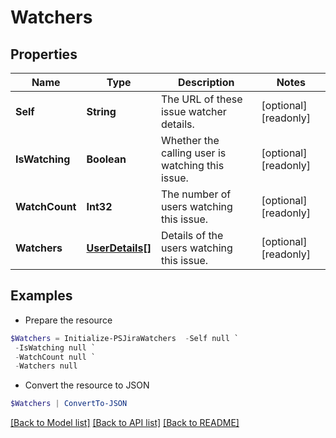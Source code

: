 # Watchers
## Properties

Name | Type | Description | Notes
------------ | ------------- | ------------- | -------------
**Self** | **String** | The URL of these issue watcher details. | [optional] [readonly] 
**IsWatching** | **Boolean** | Whether the calling user is watching this issue. | [optional] [readonly] 
**WatchCount** | **Int32** | The number of users watching this issue. | [optional] [readonly] 
**Watchers** | [**UserDetails[]**](UserDetails.md) | Details of the users watching this issue. | [optional] [readonly] 

## Examples

- Prepare the resource
```powershell
$Watchers = Initialize-PSJiraWatchers  -Self null `
 -IsWatching null `
 -WatchCount null `
 -Watchers null
```

- Convert the resource to JSON
```powershell
$Watchers | ConvertTo-JSON
```

[[Back to Model list]](../README.md#documentation-for-models) [[Back to API list]](../README.md#documentation-for-api-endpoints) [[Back to README]](../README.md)

